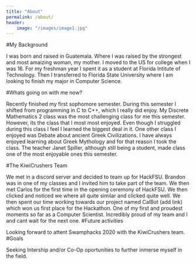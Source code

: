 ```yaml
---
title: "About"
permalink: /about/
header:
    image: "/images/image1.jpg"
---
```


#My Background

I was born and raised in Guatemala. Where I was raised by the strongest and most amaizing woman, my mother.
I moved to the US for college when I was 16. For my freshman year I spent it as a student at Florida Intitute of Technology.
Then I transferred to Florida State University where I am looking to finish my major in Computer Science.

#Whats going on with me now?

Recently finished my first sophomore semester. During this semester I shifted from programming in C to C++, which I really did enjoy.
My Discrete Mathematics 2 class was the most challenging class for me this semester. However, its the class that I most most enjoyed. Even though I struggled during this class I feel I learned the biggest deal in it.
One other class I enjoyed was Debate about ancient Greek Civilizations. I have always enjoyed learning about Greek Mythology and for that reason I took the class. The teacher Janet Spiller, although still being a student, made class one of the most enjoyable ones this semester.

#The KiwiCrushers Team

We met in a discord server and decided to team up for HackFSU. Brandon was in one of my classes and I invited him to take part of the team. We then met Carlos for the first time in the opening ceremony of HackFSU. We then clicked and noticed we where all quite similar and clicked quite well. We then spent our time working towards our project named CalBot (add link) which won us first place for the Hackathon. One of my first and proudest moments so far as a Computer Scientist. Incredibly proud of my team and I and cant wait for the next one.
#Future activities

Looking forward to attent Swamphacks 2020 with the KiwiCrushers team. 
#Goals

Seeking Intership and/or Co-Op oportunities to further inmerse myself in the field.

